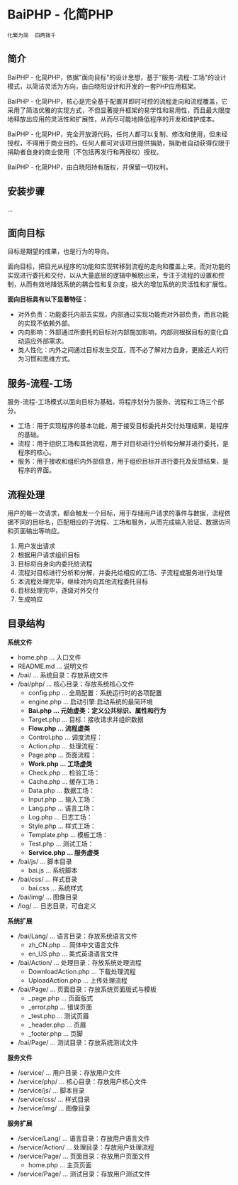 BaiPHP - 化简PHP
================

	化繁为简  四两拨千

简介
----

BaiPHP - 化简PHP，依据"面向目标"的设计思想，基于"服务-流程-工场"的设计模式，以简洁灵活为方向，由白晓阳设计和开发的一套PHP应用框架。

BaiPHP - 化简PHP，核心是完全基于配置并即时可控的流程走向和流程覆盖，它采用了简洁优雅的实现方式，不但显著提升框架的易学性和易用性，而且最大限度地释放出应用的灵活性和扩展性，从而尽可能地降低程序的开发和维护成本。

BaiPHP - 化简PHP，完全开放源代码，任何人都可以复制、修改和使用，但未经授权，不得用于商业目的。任何人都可对该项目提供捐助，捐助者自动获得仅限于捐助者自身的商业使用（不包括再发行和再授权）授权。

BaiPHP - 化简PHP，由白晓阳持有版权，并保留一切权利。

安装步骤
--------

...

面向目标
--------

目标是期望的成果，也是行为的导向。

面向目标，把目光从程序的功能和实现转移到流程的走向和覆盖上来，而对功能的实现进行委托和交付，以从大量底层的逻辑中解脱出来，专注于流程的设置和控制，从而有效地降低系统的耦合性和复杂度，极大的增加系统的灵活性和扩展性。

__面向目标具有以下显著特征：__

-   对外负责：功能委托内部去实现，内部通过实现功能而对外部负责，而且功能的实现不依赖外部。
-   内向影响：外部通过所委托的目标对内部施加影响，内部则根据目标的变化自动适应外部需求。
-   类人性化：内外之间通过目标发生交互，而不必了解对方自身，更接近人的行为习惯和思维方式。

服务-流程-工场
--------------

服务-流程-工场模式以面向目标为基础，将程序划分为服务、流程和工场三个部分。

-   工场：用于实现程序的基本功能，用于接受目标委托并交付处理结果，是程序的基础。
-   流程：用于组织工场和其他流程，用于对目标进行分析和分解并进行委托，是程序的核心。
-   服务：用于接收和组织内外部信息，用于组织目标并进行委托及反馈结果，是程序的界面。

流程处理
--------

用户的每一次请求，都会触发一个目标，用于存储用户请求的事件与数据，流程依据不同的目标名，匹配相应的子流程、工场和服务，从而完成输入验证、数据访问和页面输出等响应。

1.  用户发出请求
2.  根据用户请求组织目标
3.  目标将自身向内委托给流程
4.  流程对目标进行分析和分解，并委托给相应的工场、子流程或服务进行处理
5.  本流程处理完毕，继续对内向其他流程委托目标
6.  目标处理完毕，逐级对外交付
7.  生成响应

目录结构
--------

__系统文件__

-   home.php ... 入口文件
-   README.md ... 说明文件
-   /bai/ ... 系统目录：存放系统文件
-   /bai/php/ ... 核心目录：存放系统核心文件
	+   config.php ... 全局配置：系统运行时的各项配置
	+   engine.php ... 启动引擎:启动系统的最简环境
	+   __Bai.php ... 元始虚类：定义公共标识、属性和行为__
	+   Target.php ... 目标：接收请求并组织数据
	+   __Flow.php ... 流程虚类__
	+   Control.php ... 调度流程：
	+   Action.php ... 处理流程：
	+   Page.php ... 页面流程：
	+   __Work.php ... 工场虚类__
	+   Check.php ... 检验工场：
	+   Cache.php ... 缓存工场：
	+   Data.php ... 数据工场：
	+   Input.php ... 输入工场：
	+   Lang.php ... 语言工场：
	+   Log.php ... 日志工场：
	+   Style.php ... 样式工场：
	+   Template.php ... 模板工场：
	+   Test.php ... 测试工场：
	+   __Service.php ... 服务虚类__
-   /bai/js/ ... 脚本目录
	+   bai.js ... 系统脚本
-   /bai/css/ ... 样式目录
	+   bai.css ... 系统样式
-   /bai/img/ ... 图像目录
-   /log/ ... 日志目录，可自定义

__系统扩展__

-   /bai/Lang/ ... 语言目录：存放系统语言文件
	+   zh_CN.php ... 简体中文语言文件
	+   en_US.php ... 美式英语语言文件
-   /bai/Action/ ... 处理目录：存放系统处理流程
	+   DownloadAction.php ... 下载处理流程
	+   UploadAction.php ... 上传处理流程
-   /bai/Page/ ... 页面目录：存放系统页面版式与模板
	+   _page.php ... 页面版式
	+   _error.php ... 错误页面
	+   _test.php ... 测试页眉
	+   _header.php ... 页眉
	+   _footer.php ... 页脚
-   /bai/Page/ ... 测试目录：存放系统测试文件

__服务文件__

-   /service/ ... 用户目录：存放用户文件
-   /service/php/ ... 核心目录：存放用户核心文件
-   /service/js/ ... 脚本目录
-   /service/css/ ... 样式目录
-   /service/img/ ... 图像目录

__服务扩展__

-   /service/Lang/ ... 语言目录：存放用户语言文件
-   /service/Action/ ... 处理目录：存放用户处理流程
-   /service/Page/ ... 页面目录：存放用户页面文件
	+   home.php ... 主页页面
-   /service/Page/ ... 测试目录：存放用户测试文件